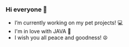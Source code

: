 ### Hi everyone 👋

- I’m currently working on my pet projects! 💻
- I'm in love with JAVA 🥰
- I wish you all peace and goodness! ☮️